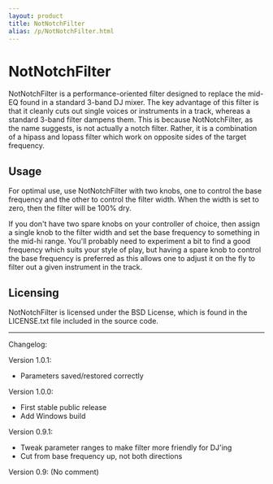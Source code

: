 ```yaml
---
layout: product
title: NotNotchFilter
alias: /p/NotNotchFilter.html
---
```


NotNotchFilter
==============

NotNotchFilter is a performance-oriented filter designed to replace the mid-EQ
found in a standard 3-band DJ mixer. The key advantage of this filter is that
it cleanly cuts out single voices or instruments in a track, whereas a
standard 3-band filter dampens them. This is because NotNotchFilter, as the
name suggests, is not actually a notch filter. Rather, it is a combination of
a hipass and lopass filter which work on opposite sides of the target
frequency.

Usage
-----

For optimal use, use NotNotchFilter with two knobs, one to control the base
frequency and the other to control the filter width. When the width is set to
zero, then the filter will be 100% dry.

If you don't have two spare knobs on your controller of choice, then assign a
single knob to the filter width and set the base frequency to something in the
mid-hi range. You'll probably need to experiment a bit to find a good
frequency which suits your style of play, but having a spare knob to control
the base frequency is preferred as this allows one to adjust it on the fly to
filter out a given instrument in the track.

Licensing
---------

NotNotchFilter is licensed under the BSD License, which is found in the
LICENSE.txt file included in the source code.

- - -

Changelog:

Version 1.0.1:
<ul><li> Parameters saved/restored correctly</li></ul>

Version 1.0.0:
- First stable public release
- Add Windows build

Version 0.9.1:
- Tweak parameter ranges to make filter more friendly for DJ'ing
- Cut from base frequency up, not both directions

Version 0.9:
(No comment)



